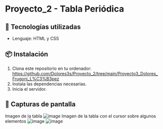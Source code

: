 # Proyecto_2 - Tabla Periódica

## 🚀 Tecnologías utilizadas  
- Lenguaje: HTML y CSS

## 📦 Instalación
1. Clona este repositorio en tu ordenador: 
https://github.com/Dolores3s/Proyecto_2/tree/main/Proyecto3_Dolores_Frugoni_L%C3%B3pez
2. Instala las dependencias necesarias.
3. Inicia el servidor.
 
## 📸 Capturas de pantalla
Imagen de la tabla
![image](https://github.com/user-attachments/assets/22c6295d-197c-40c8-8cf3-872d75f0088d)
Imagen de la tabla con el cursor sobre algunos elementos
![image](https://github.com/user-attachments/assets/6a8d08f4-ddc6-4dfc-903c-0e65e862783c)
![image](https://github.com/user-attachments/assets/f8b849af-17bb-499e-bc7f-f25ed7ba7a87)
